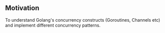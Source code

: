 ## Motivation
To understand Golang's concurrency constructs (Goroutines, Channels etc) and implement different concurrency patterns.